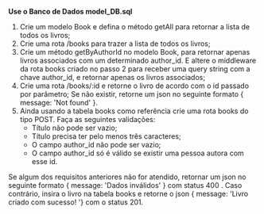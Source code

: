 **Use o Banco de Dados model_DB.sql**

1. Crie um modelo Book e defina o método getAll para retornar a lista de todos os livros;
2. Crie uma rota /books para trazer a lista de todos os livros;
3. Crie um método getByAuthorId no modelo Book, para retornar apenas livros associados com um determinado author_id. E altere o middleware da rota books criado no passo 2 para receber uma query string com a chave author_id, e retornar apenas os livros associados;
4. Crie uma rota /books/:id e retorne o livro de acordo com o id passado por parâmetro; Se não existir, retorne um json no seguinte formato { message: 'Not found' }.
5. Ainda usando a tabela books como referência crie uma rota books do tipo POST. Faça as seguintes validações:
    - Título não pode ser vazio;
    - Título precisa ter pelo menos três caracteres;
    - O campo author_id não pode ser vazio;
    - O campo author_id só é válido se existir uma pessoa autora com esse id.

Se algum dos requisitos anteriores não for atendido, retornar um json no seguinte formato { message: 'Dados inválidos' } com status 400 . Caso contrário, insira o livro na tabela books e retorne o json { message: 'Livro criado com sucesso! '} com o status 201.
